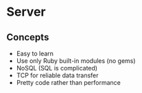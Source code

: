 # Server


## Concepts
- Easy to learn
- Use only Ruby built-in modules (no gems)
- NoSQL (SQL is complicated)
- TCP for reliable data transfer
- Pretty code rather than performance

